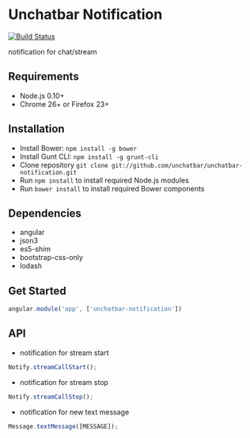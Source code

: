 # Unchatbar Notification
[![Build Status](https://travis-ci.org/unchatbar/unchatbar-notification.svg?branch=master)](https://travis-ci.org/unchatbar/unchatbar-notification)

notification for chat/stream

## Requirements
* Node.js 0.10+
* Chrome 26+ or Firefox 23+

## Installation
* Install Bower: `npm install -g bower`
* Install Gunt CLI: `npm install -g grunt-cli`
* Clone repository `git clone git://github.com/unchatbar/unchatbar-notification.git`
* Run `npm install` to install required Node.js modules
* Run `bower install` to install required Bower components


## Dependencies
* angular
* json3
* es5-shim
* bootstrap-css-only
* lodash



## Get Started
```javascript
angular.module('app', ['unchatbar-notification'])
```


## API
* notification for stream start

>
```javascript
Notify.streamCallStart();
```

* notification for stream stop

>
```javascript
Notify.streamCallStop();
```


* notification for new text message

>
```javascript
Message.textMessage([MESSAGE]);
```
